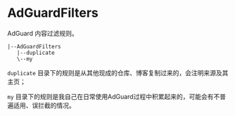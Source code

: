 # AdGuardFilters

AdGuard 内容过滤规则。

```text
|--AdGuardFilters
   |--duplicate
   \--my
```

`duplicate` 目录下的规则是从其他现成的仓库、博客复制过来的，会注明来源及其主页；

`my` 目录下的规则是我自己在日常使用AdGuard过程中积累起来的，可能会有不普遍适用、误拦截的情况。
